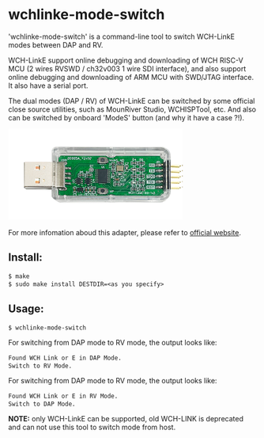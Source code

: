 # wchlinke-mode-switch

'wchlinke-mode-switch' is a command-line tool to switch WCH-LinkE modes between DAP and RV. 

WCH-LinkE support online debugging and downloading of WCH RISC-V MCU (2 wires RVSWD / ch32v003 1 wire SDI interface), and also support online debugging and downloading of ARM MCU with SWD/JTAG interface. It also have a serial port.

The dual modes (DAP / RV) of WCH-LinkE can be switched by some official close source utilities, such as MounRiver Studio, WCHISPTool, etc. And also can be switched by onboard 'ModeS' button (and why it have a case ?!).

<img src="./wch-linke.png" width=70%/>

For more infomation aboud this adapter, please refer to [official website](http://www.wch-ic.com/downloads/WCH-LinkUserManual_PDF.html).

## Install:
```
$ make
$ sudo make install DESTDIR=<as you specify>
```

## Usage:
```
$ wchlinke-mode-switch
```

For switching from DAP mode to RV mode, the output looks like:
```
Found WCH Link or E in DAP Mode.
Switch to RV Mode.
```

For switching from DAP mode to RV mode, the output looks like:
```
Found WCH Link or E in RV Mode.
Switch to DAP Mode.
```

**NOTE:** only WCH-LinkE can be supported, old WCH-LINK is deprecated and can not use this tool to switch mode from host.

